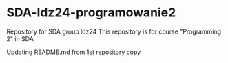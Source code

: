 # SDA-ldz24-programowanie2
Repository for SDA group ldz24
This repository is for course "Programming 2" in SDA

Updating README.md from 1st repository copy
